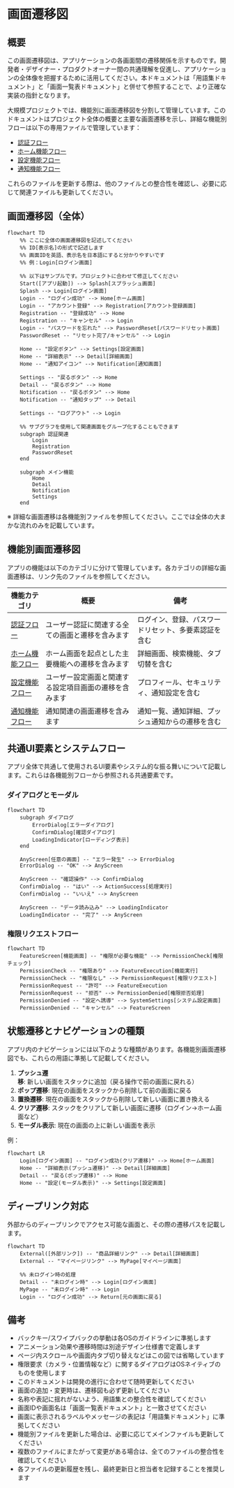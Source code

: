 <!--
このドキュメントは画面遷移図のテンプレートです。

【使い方】
- このテンプレートを基に、アプリケーションの画面遷移図を作成してください。
- 画面ごとの遷移関係と条件を明確に記載してください。
- 必要に応じて図表や説明を追加し、開発者・デザイナー間での認識を統一してください。
- Mermaid記法を使用した図表の作成を推奨します。
- 機能カテゴリ（例：認証、ホーム、設定、通知など）ごとにフローを整理してください。
- 同じ画面への遷移でも条件が異なる場合は、それぞれ別々に記載してください。
- 重複や表記揺れがないように注意してください。
- 画面名・遷移条件の記述は簡潔かつ明確にしてください。
- サンプルを参考に、必要なフローを追加・修正してください。
- 画面名や用語は「用語集ドキュメント」、画面IDや詳細情報は「画面一覧表ドキュメント」を参照し、整合性を保ってください。

【大規模プロジェクト向け構成】
- 機能別の画面遷移図は別ファイルに分割することも可能です。
- screen_flow/ ディレクトリ内に機能別のmdファイルを作成してください。
  - 例: screen_flow/authentication_flow.md, screen_flow/settings.md など
- 各ファイルは本ファイルに記載のルールに従って作成してください。
- メインファイル（screen_flow.md）には全体概要と主要な遷移図、および各機能別ファイルへのリンクを記載してください。
- 機能別ファイルを更新した場合は、関連する他のファイルとの整合性を確認してください。

【構成要素】
- 画面ID：画面を一意に識別するためのID（例：LoginScreen、HomeScreen）
- 画面名：画面の日本語名（例：ログイン画面、ホーム画面）
- 遷移元・遷移先：画面間の移動関係
- 遷移条件：画面遷移が発生する条件や操作（ボタンタップ、スワイプなど）
- 遷移方法：画面遷移の実装方法（プッシュ、ポップ、モーダルなど）
- 備考：補足情報や注意点

【表記ルール】
- 画面IDは英語のPascalCase（例：LoginScreen）で統一してください
- 画面名は日本語（例：ログイン画面）を基本とし、必要に応じて英語を併記してください
- 遷移条件は「"条件"」のように引用符で囲んで記載してください
- サブグラフを使用する場合は機能カテゴリごとにグループ化してください
- 画面IDと画面名は「画面一覧表ドキュメント」に準拠してください
- 用語の表記は「用語集ドキュメント」に準拠し、表記揺れを防止してください

【Mermaid記法参考】
- Mermaidの基本的な書き方については、[Mermaidの公式ドキュメント](https://mermaid-js.github.io/mermaid/#/flowchart)を参照してください
-->

# 画面遷移図

## 概要

<!--
この概要セクションでは、このドキュメントの目的や使い方について簡潔に説明してください。
- 画面遷移図の目的（開発者間の認識統一、設計の全体像把握など）
- 想定される利用者（開発者、デザイナー、プロダクトオーナーなど）
- ドキュメントの更新タイミングや変更履歴の記録方法について言及してもよいでしょう
- 関連ドキュメント（用語集、画面一覧表など）との関係性についても触れるとよいでしょう
- 大規模プロジェクトの場合、ファイル分割方法と参照関係についても説明するとよいでしょう
-->

この画面遷移図は、アプリケーションの各画面間の遷移関係を示すものです。開発者・デザイナー・プロダクトオーナー間の共通理解を促進し、アプリケーションの全体像を把握するために活用してください。本ドキュメントは「用語集ドキュメント」と「画面一覧表ドキュメント」と併せて参照することで、より正確な実装の指針となります。

大規模プロジェクトでは、機能別に画面遷移図を分割して管理しています。このドキュメントはプロジェクト全体の概要と主要な画面遷移を示し、詳細な機能別フローは以下の専用ファイルで管理しています：

- [認証フロー](./authentication_flow.md)
- [ホーム機能フロー](./home_flow.md)
- [設定機能フロー](./settings.md)
- [通知機能フロー](./notification_flow.md)

これらのファイルを更新する際は、他のファイルとの整合性を確認し、必要に応じて関連ファイルも更新してください。

## 画面遷移図（全体）

<!--
全体の画面遷移図では、アプリケーション全体の画面遷移を俯瞰できるように記載してください。
- 全ての画面を含める必要はありませんが、主要な画面と遷移は必ず含めてください
- 可読性を高めるため、関連する画面はサブグラフでグループ化することを推奨します
- 遷移条件が複雑な場合は、詳細は機能別ファイルに記載し、ここではシンプルにまとめてください
- 矢印のスタイル（実線/点線）や色を使い分けることで、遷移の種類や重要度を表現することもできます
- 詳細は各機能別ファイルを参照するよう促してください
-->

```mermaid
flowchart TD
    %% ここに全体の画面遷移図を記述してください
    %% ID[表示名]の形式で記述します
    %% 画面IDを英語、表示名を日本語にすると分かりやすいです
    %% 例：Login[ログイン画面]
    
    %% 以下はサンプルです。プロジェクトに合わせて修正してください
    Start([アプリ起動]) --> Splash[スプラッシュ画面]
    Splash --> Login[ログイン画面]
    Login -- "ログイン成功" --> Home[ホーム画面]
    Login -- "アカウント登録" --> Registration[アカウント登録画面]
    Registration -- "登録成功" --> Home
    Registration -- "キャンセル" --> Login
    Login -- "パスワードを忘れた" --> PasswordReset[パスワードリセット画面]
    PasswordReset -- "リセット完了/キャンセル" --> Login
    
    Home -- "設定ボタン" --> Settings[設定画面]
    Home -- "詳細表示" --> Detail[詳細画面]
    Home -- "通知アイコン" --> Notification[通知画面]
    
    Settings -- "戻るボタン" --> Home
    Detail -- "戻るボタン" --> Home
    Notification -- "戻るボタン" --> Home
    Notification -- "通知タップ" --> Detail
    
    Settings -- "ログアウト" --> Login
    
    %% サブグラフを使用して関連画面をグループ化することもできます
    subgraph 認証関連
        Login
        Registration
        PasswordReset
    end
    
    subgraph メイン機能
        Home
        Detail
        Notification
        Settings
    end
```

※ 詳細な画面遷移は各機能別ファイルを参照してください。ここでは全体の大まかな流れのみを記載しています。

## 機能別画面遷移図

<!--
このセクションでは、機能カテゴリごとの画面遷移図の概要と各ファイルへのリンクを記載します。
- 各機能カテゴリの概要説明と、詳細ファイルへのリンクを提供してください
- 機能分割の基準や考え方について簡単に説明するとよいでしょう
- 機能間の関連性や依存関係がある場合は、それについても言及するとよいでしょう
- 表形式で整理すると視覚的に理解しやすくなります
-->

アプリの機能は以下のカテゴリに分けて管理しています。各カテゴリの詳細な画面遷移は、リンク先のファイルを参照してください。

| 機能カテゴリ | 概要 | 備考 |
|------------|------|------|
| [認証フロー](./authentication_flow.md) | ユーザー認証に関連する全ての画面と遷移を含みます | ログイン、登録、パスワードリセット、多要素認証を含む |
| [ホーム機能フロー](./home_flow.md) | ホーム画面を起点とした主要機能への遷移を含みます | 詳細画面、検索機能、タブ切替を含む |
| [設定機能フロー](./settings.md) | ユーザー設定画面と関連する設定項目画面の遷移を含みます | プロフィール、セキュリティ、通知設定を含む |
| [通知機能フロー](./notification_flow.md) | 通知関連の画面遷移を含みます | 通知一覧、通知詳細、プッシュ通知からの遷移を含む |

## 共通UI要素とシステムフロー

<!--
このセクションは、複数の機能で共通して使用されるUI要素や振る舞いを記載するため、メインファイルに残しています。
- モーダル、ダイアログ、ポップアップなどの共通コンポーネントを記載してください
- ローディング表示、エラーハンドリング、権限リクエストなどのシステムフローも含めてください
- これらの要素が表示される条件と、その後の遷移先を明確にしてください
- 可能な限り、アプリ全体で一貫した動作となるよう設計してください
-->

アプリ全体で共通して使用されるUI要素やシステム的な振る舞いについて記載します。これらは各機能別フローから参照される共通要素です。

### ダイアログとモーダル

```mermaid
flowchart TD
    subgraph ダイアログ
        ErrorDialog[エラーダイアログ]
        ConfirmDialog[確認ダイアログ]
        LoadingIndicator[ローディング表示]
    end
    
    AnyScreen[任意の画面] -- "エラー発生" --> ErrorDialog
    ErrorDialog -- "OK" --> AnyScreen
    
    AnyScreen -- "確認操作" --> ConfirmDialog
    ConfirmDialog -- "はい" --> ActionSuccess[処理実行]
    ConfirmDialog -- "いいえ" --> AnyScreen
    
    AnyScreen -- "データ読み込み" --> LoadingIndicator
    LoadingIndicator -- "完了" --> AnyScreen
```

### 権限リクエストフロー

```mermaid
flowchart TD
    FeatureScreen[機能画面] -- "権限が必要な機能" --> PermissionCheck[権限チェック]
    PermissionCheck -- "権限あり" --> FeatureExecution[機能実行]
    PermissionCheck -- "権限なし" --> PermissionRequest[権限リクエスト]
    PermissionRequest -- "許可" --> FeatureExecution
    PermissionRequest -- "拒否" --> PermissionDenied[権限拒否処理]
    PermissionDenied -- "設定へ誘導" --> SystemSettings[システム設定画面]
    PermissionDenied -- "キャンセル" --> FeatureScreen
```

## 状態遷移とナビゲーションの種類

<!--
ナビゲーションの種類セクションは全体に関わる内容のため、メインファイルに残しています。
- アプリ内で使用されるナビゲーション方法の種類と使い分けを明確にしてください
- 各遷移方法の特徴と適切な使用シーンについて簡潔に説明してください
- プロジェクトで統一すべきナビゲーションパターンがあれば明記してください
- フレームワーク固有の遷移方法がある場合は、それについても言及してください
-->

アプリ内のナビゲーションには以下のような種類があります。各機能別画面遷移図でも、これらの用語に準拠して記載してください。

1. **プッシュ遷移**: 新しい画面をスタックに追加（戻る操作で前の画面に戻れる）
2. **ポップ遷移**: 現在の画面をスタックから削除して前の画面に戻る
3. **置換遷移**: 現在の画面をスタックから削除して新しい画面に置き換える
4. **クリア遷移**: スタックをクリアして新しい画面に遷移（ログイン→ホーム画面など）
5. **モーダル表示**: 現在の画面の上に新しい画面を表示

例：

```mermaid
flowchart LR
    Login[ログイン画面] -- "ログイン成功(クリア遷移)" --> Home[ホーム画面]
    Home -- "詳細表示(プッシュ遷移)" --> Detail[詳細画面]
    Detail -- "戻る(ポップ遷移)" --> Home
    Home -- "設定(モーダル表示)" --> Settings[設定画面]
```

## ディープリンク対応

<!--
ディープリンク対応は全体に関わる内容のため、メインファイルに残しています。
- サポートするディープリンクの種類と対応する画面を全て記載してください
- URL構造やパラメータの形式についても記載するとより分かりやすくなります
- 認証が必要な画面へのディープリンク時の挙動（ログイン後の遷移先など）を明確にしてください
- プッシュ通知からの遷移なども、この形式に準じて記載するとよいでしょう
-->

外部からのディープリンクでアクセス可能な画面と、その際の遷移パスを記載します。

```mermaid
flowchart TD
    External([外部リンク]) -- "商品詳細リンク" --> Detail[詳細画面]
    External -- "マイページリンク" --> MyPage[マイページ画面]
    
    %% 未ログイン時の処理
    Detail -- "未ログイン時" --> Login[ログイン画面]
    MyPage -- "未ログイン時" --> Login
    Login -- "ログイン成功" --> Return[元の画面に戻る]
```

## 備考

<!--
備考セクションでは、画面遷移図全体に関連する補足情報や注意点を記載します。
- プラットフォーム特有の動作（iOS/Androidの違いなど）
- 標準的なUI要素の使用方針（ナビゲーションバー、タブバーなど）
- ドキュメントのメンテナンスルール（更新タイミング、レビュー方法など）
- 関連ドキュメントへの参照（デザイン仕様書、API仕様書など）
- プロジェクト固有の制約や特記事項
- ファイル分割管理に関するルール（更新時の注意点など）
-->

- バックキー/スワイプバックの挙動は各OSのガイドラインに準拠します
- アニメーション効果や遷移時間は別途デザイン仕様書で定義します
- ページ内スクロールや画面内タブ切り替えなどはこの図では省略しています
- 権限要求（カメラ・位置情報など）に関するダイアログはOSネイティブのものを使用します
- このドキュメントは開発の進行に合わせて随時更新してください
- 画面の追加・変更時は、遷移図も必ず更新してください
- 名称や表記に揺れがないよう、用語集との整合性を確認してください
- 画面IDや画面名は「画面一覧表ドキュメント」と一致させてください
- 画面に表示されるラベルやメッセージの表記は「用語集ドキュメント」に準拠してください
- 機能別ファイルを更新した場合は、必要に応じてメインファイルも更新してください
- 複数のファイルにまたがって変更がある場合は、全てのファイルの整合性を確認してください
- 各ファイルの更新履歴を残し、最終更新日と担当者を記録することを推奨します
